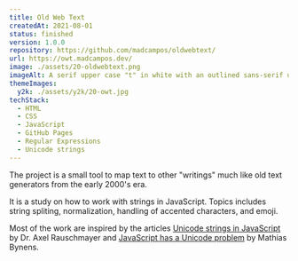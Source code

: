 ```yaml
---
title: Old Web Text
createdAt: 2021-08-01
status: finished
version: 1.0.0
repository: https://github.com/madcampos/oldwebtext/
url: https://owt.madcampos.dev/
image: ./assets/20-oldwebtext.png
imageAlt: A serif upper case "t" in white with an outlined sans-serif uppercase "t" in black. On the background a gradient from light green to teal.
themeImages:
  y2k: ./assets/y2k/20-owt.jpg
techStack:
  - HTML
  - CSS
  - JavaScript
  - GitHub Pages
  - Regular Expressions
  - Unicode strings
---
```


The project is a small tool to map text to other "writings" much like old text generators from the early 2000's era.

It is a study on how to work with strings in JavaScript. Topics includes string spliting, normalization, handling of accented characters, and emoji.

Most of the work are inspired by the articles [Unicode strings in JavaScript](https://2ality.com/2013/09/javascript-unicode.html) by Dr. Axel Rauschmayer and [JavaScript has a Unicode problem](https://mathiasbynens.be/notes/javascript-unicode) by Mathias Bynens.
